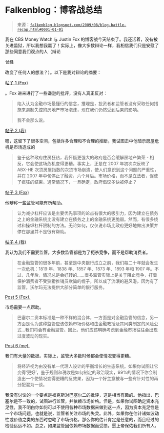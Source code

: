<!--yml

category: 未分类

日期：2024-05-12 21:52:07

-->

# Falkenblog：博客战总结

> 来源：[`falkenblog.blogspot.com/2009/08/blog-battle-recap.html#0001-01-01`](http://falkenblog.blogspot.com/2009/08/blog-battle-recap.html#0001-01-01)

我在 CBS Money Watch 与 Justin Fox 的博客战今天结束了。我还活着，没有被关进监狱，所以我想我赢了！实际上，像大多数辩论一样，我相信我们只是安慰了那些同意我们观点的人（辩论

曾经

改变了任何人的想法？）。以下是我对辩论的摘要：

[帖子 1 (Fox)](http://moneywatch.bnet.com/economic-news/blog/blog-war/the-price-isnt-always-right/464/)

。Fox 进来进行了一些谦逊的批评，没有人真正反对：

> 陷入认为金融市场最懂行的信念，推理是，投资者和监管者没有采取任何措施来遏制失控的房地产市场泡沫，现在我们仍然受到后果的影响。
> 
> 我不会那么说。

[帖子 2 (我)](http://moneywatch.bnet.com/economic-news/blog/blog-war/in-defense-of-efficient-markets/468/?tag=content;col1)

嗯，这留下了很多空间，包括许多合理和不合理的推断。我试图击中他暗示房屋危机是市场造成的

> 鉴于这种政府住房狂热，我怀疑更强大的政府是否会缓解房地产繁荣 - 相反，它会使这场危机变得更糟。事实上，正是在 2007 年初次次反映了 ABX-HE 次贷房屋指数的次贷市场崩溃，使人们意识到这个问题的严重性，并在 2007 年中旬停止了融资，六个月后。市场价格，而不是立法者，促使了疯狂的结束。通常情况下，一旦确定，政府倡议多快被停止？

[帖子 3 (Fox)](http://moneywatch.bnet.com/economic-news/blog/blog-war/markets-can-do-many-things-well-but-not-everything/473/?tag=content;col1)

他辩称一些监管可能有所帮助。

> 认为减少杠杆应该是主要优先事项的论点有很大的吸引力，因为建立在债务之上的金融系统比没有建立在债务之上的金融系统更脆弱。然而，有很多绕过和操纵杠杆限制的方法。无论如何，仅仅说市场比政府更好地做出决策并停在那里并不是很有帮助。

[帖子 4 (我)](http://moneywatch.bnet.com/economic-news/blog/blog-war/why-most-market-regulation-is-useless-andor-harmful/484/?tag=col1;blog-river)

我认为我们不需要监管，大多数监管都是为了扼杀竞争，而不是帮助消费者。

> 在金融监管的很多年前，甚至是中央银行成立之前，我们每二十年就会发生一次危机：1819 年、1838 年、1857 年、1873 年、1893 年和 1907 年。不过，几年后，情况总是会好转的……很多监管实际上是关于阻止竞争，打着保护消费者不受狡猾推销员欺骗的幌子，所以成了流氓的避风港。因为有了监管，沃尔玛无法提供大部分简单的银行服务。

[Post 5 (Fox).](http://moneywatch.bnet.com/economic-news/blog/blog-war/back-to-the-myth-of-the-rational-market/489/?tag=col1;blog-river)

市场需要一点帮助。

> 巴塞尔二资本标准是一种不祥的混合体，一方面是对金融监管的信念，另一方面是认为这种监管应该依赖市场价格和由金融教授及其同类制定的风险公式...我们将会有金融监管。因此，他们应该明确考虑到金融市场往往会出现过度波动的现实。

[Post 6 (me).](http://moneywatch.bnet.com/economic-news/blog/blog-war/we-need-less-regulation-not-more/504/?tag=col1;blog-river)

我们有大量的数据。实际上，监管大多数时候都会使情况变得更糟。

> 将经济视为由没有单一代理人设计的平衡增长的生态系统。如果你试图让它变得‘更好’，鉴于规则和税收是如何制定的政治现实，99%的情况下你会制造出一个使情况变得更糟的反效果，因为一个好主意被与一些有针对性的再分配混为一谈。

我没有讨论的一个要点是福克斯对巴塞尔二的批评，这是相当有趣的。他指出，巴塞尔是不一致的，试图进行监管，并依赖市场价格。但是，如果你试图确定资本充足性，我不明白你如何可以不使用各种市场数据来做到这一点，因为资本充足性是一个市场问题。也就是说，监管者关注市场的失灵。此外，如果你在估计诸如波动性或价值之类的东西时忽略了市场价格，那么你的估计肯定是任意的，而且经过的检验远远不如。总之，如果监管因依赖市场数据而受损，愿上帝保佑我们所有人。
